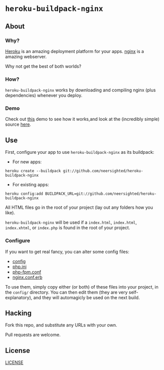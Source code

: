 # `heroku-buildpack-nginx`

## About

### Why?

[Heroku][] is an amazing deployment platform for your apps.
[nginx][] is a amazing webserver.

Why not get the best of both worlds?

### How?

`heroku-buildpack-nginx` works by downloading and compiling nginx (plus
dependencies) whenever you deploy.

### Demo

Check out [this][demo] demo to see how it works,and look at the (incredibly
simple) source [here][demo-source].

## Use

First, configure your app to use `heroku-buildpack-nginx` as its buildpack:

* For new apps:

```
heroku create --buildpack git://github.com/neersighted/heroku-buildpack-nginx
```

* For existing apps:

```
heroku config:add BUILDPACK_URL=git://github.com/neersighted/heroku-buildpack-nginx
```

All HTML files go in the root of your project (lay out any folders how you
like).

`heroku-buildpack-nginx` will be used if a `index.html`, `index.html`,
`index.xhtml`, or `index.php` is found in the root of your project.

### Configure

If you want to get real fancy, you can alter some config files:

* [config]
* [php.ini]
* [php-fpm.conf]
* [nginx.conf.erb]

To use them, simply copy either (or both) of these files into your project,
in the `config/` directory. You can then edit them (they are very
self-explanatory), and they will automagicly be used on the next build.

## Hacking

Fork this repo, and substitute any URLs with your own.

Pull requests are welcome.

## License

[LICENSE][]


[Heroku]: http://heroku.com
[nginx]: http://nginx.org

[demo]: http://heroku-buildpack-nginx-demo.herokuapp.com
[demo-source]: https://github.com/neersighted/heroku-buildpack-nginx-demo

[config]: https://github.com/neersighted/heroku-buildpack-nginx/blob/master/config
[nginx.conf.erb]: https://github.com/neersighted/heroku-buildpack-nginx/blob/master/default/nginx.conf.erb
[php.ini]: https://github.com/neersighted/heroku-buildpack-nginx/blob/master/default/php.ini
[php-fpm.conf]: https://github.com/neersighted/heroku-buildpack-nginx/blob/master/default/php-fpm.conf



[LICENSE]: https://github.com/neersighted/heroku-buildpack-nginx/blob/master/LICENSE

